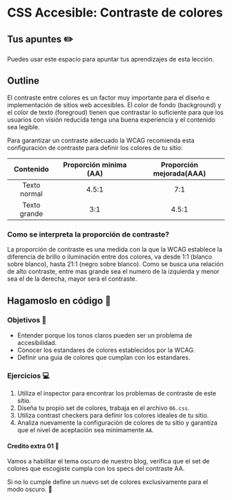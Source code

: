 # CSS Accesible: Contraste de colores

## Tus apuntes ✏️

Puedes usar este espacio para apuntar tus aprendizajes de esta lección.


## Outline

El contraste entre colores es un factor muy importante para el diseño e implementación de sitios web accesibles. El color de fondo (background) y el color de texto (foregroud) tienen que contrastar lo suficiente para que los usuarios con visión reducida tenga una buena experiencia y el contenido sea legible.

Para garantizar un contraste adecuado la WCAG recomienda esta configuración de contraste para definir los colores de tu sitio:

| **Contenido** | **Proporción minima (AA)** | **Proporción mejorada(AAA)** |
|:-------------:|:---------------------:|:-----------------------:|
| Texto normal  | 4.5:1                 | 7:1                     |
| Texto grande  | 3:1                   | 4.5:1                   |


### Como se interpreta la proporción de contraste?

La proporción de contraste es una medida con la que la WCAG establece la diferencia de brillo o iluminación entre dos colores, va desde 1:1 (blanco sobre blanco), hasta 21:1 (negro sobre blanco). Como se busca una relación de alto contraste, entre mas grande sea el numero de la izquierda y menor sea el de la derecha, mayor será el contraste.

## Hagamoslo en código 💪

### Objetivos 🎯
- Entender porque los tonos claros pueden ser un problema de accesibilidad.
- Conocer los estandares de colores establecidos por la WCAG.
- Definir una guia de colores que cumplan con los estandares.

### Ejercicios 💻

1. Utiliza el inspector para encontrar los problemas de contraste de este sitio.
2. Diseña tu propio set de colores, trabaja en el archivo `06.css`.
3. Utiliza contrast checkers para definir los colores ideales de tu sitio.
4. Analiza nuevamente la configuración de colores de tu sitio y garantiza que el nivel de aceptación sea minimamente `AA`.

#### Credito extra 01 💎

Vamos a habilitar el tema oscuro de nuestro blog, verifica que el set de colores que escogiste cumpla con los specs del contraste AA.

Si no lo cumple define un nuevo set de colores exclusivamente para el modo oscuro. 🥷